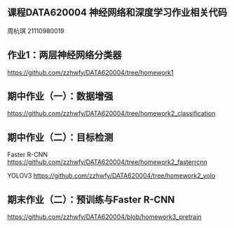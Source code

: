 ## 课程**DATA620004 神经网络和深度学习**作业相关代码
周杭琪 21110980019

## 作业1：两层神经网络分类器
https://github.com/zzhwfy/DATA620004/tree/homework1

## 期中作业（一）：数据增强
https://github.com/zzhwfy/DATA620004/tree/homework2_classification

## 期中作业（二）：目标检测
Faster R-CNN
https://github.com/zzhwfy/DATA620004/tree/homework2_fasterrcnn

YOLOV3
https://github.com/zzhwfy/DATA620004/tree/homework2_yolo

## 期末作业（二）：预训练与Faster R-CNN
https://github.com/zzhwfy/DATA620004/blob/homework3_pretrain
